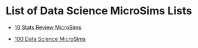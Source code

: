 # List of Data Science MicroSims Lists

- [10 Stats Review MicroSims](10-stats-review-microsims.md)

- [100 Data Science MicroSims](100-data-science-microsims.md)
